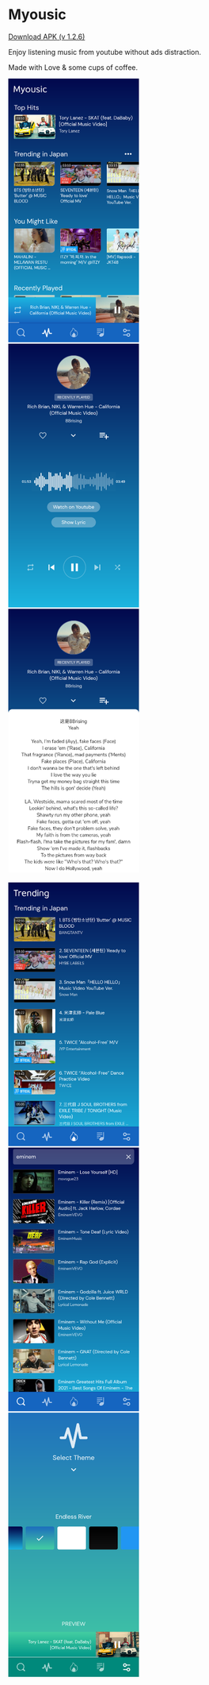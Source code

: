 # Myousic

[Download APK (v 1.2.6)](https://github.com/salkuadrat/myousic-app/raw/master/myousic-1.2.6.apk)

Enjoy listening music from youtube without ads distraction.

<!-- This app works semi offline. When you play a song, it will fetch audio stream from youtube and save it to local cache. Then will play from cache the next time you play it again. -->

Made with Love & some cups of coffee.

<img src="https://github.com/salkuadrat/myousic-app/raw/master/screenshot/1.png" width="264">     <img src="https://github.com/salkuadrat/myousic-app/raw/master/screenshot/2.png" width="264">     <img src="https://github.com/salkuadrat/myousic-app/raw/master/screenshot/3.png" width="264"><br><br><img src="https://github.com/salkuadrat/myousic-app/raw/master/screenshot/4.png" width="264">     <img src="https://github.com/salkuadrat/myousic-app/raw/master/screenshot/5.png" width="264">     <img src="https://github.com/salkuadrat/myousic-app/raw/master/screenshot/6.png" width="264">
